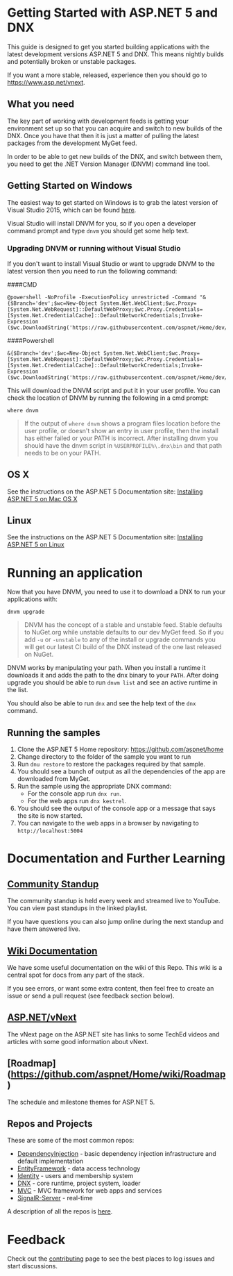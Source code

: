 # Getting Started with ASP.NET 5 and DNX

This guide is designed to get you started building applications with the latest development versions ASP.NET 5 and DNX. This means nightly builds and potentially broken or unstable packages.

If you want a more stable, released, experience then you should go to https://www.asp.net/vnext.

## What you need

The key part of working with development feeds is getting your environment set up so that you can acquire and switch to new builds of the DNX. Once you have that then it is just a matter of pulling the latest packages from the development MyGet feed.

In order to be able to get new builds of the DNX, and switch between them, you need to get the .NET Version Manager (DNVM) command line tool.

## Getting Started on Windows

The easiest way to get started on Windows is to grab the latest version of Visual Studio 2015, which can be found [here](https://www.visualstudio.com/en-us/downloads/download-visual-studio-vs.aspx).

Visual Studio will install DNVM for you, so if you open a developer command prompt and type `dnvm` you should get some help text.

### Upgrading DNVM or running without Visual Studio

If you don't want to install Visual Studio or want to upgrade DNVM to the latest version then you need to run the following command:

####CMD
```
@powershell -NoProfile -ExecutionPolicy unrestricted -Command "&{$Branch='dev';$wc=New-Object System.Net.WebClient;$wc.Proxy=[System.Net.WebRequest]::DefaultWebProxy;$wc.Proxy.Credentials=[System.Net.CredentialCache]::DefaultNetworkCredentials;Invoke-Expression ($wc.DownloadString('https://raw.githubusercontent.com/aspnet/Home/dev/dnvminstall.ps1'))}"
```

####Powershell
```
&{$Branch='dev';$wc=New-Object System.Net.WebClient;$wc.Proxy=[System.Net.WebRequest]::DefaultWebProxy;$wc.Proxy.Credentials=[System.Net.CredentialCache]::DefaultNetworkCredentials;Invoke-Expression ($wc.DownloadString('https://raw.githubusercontent.com/aspnet/Home/dev/dnvminstall.ps1'))}
```

This will download the DNVM script and put it in your user profile. You can check the location of DNVM by running the following in a cmd prompt:

```
where dnvm
```

> If the output of `where dnvm` shows a program files location before the user profile, or doesn't show an entry in user profile, then the install has either failed or your PATH is incorrect. After installing dnvm you should have the dnvm script in `%USERPROFILE%\.dnx\bin` and that path needs to be on your PATH.

## OS X

See the instructions on the ASP.NET 5 Documentation site: [Installing ASP.NET 5 on Mac OS X](https://docs.asp.net/en/latest/getting-started/installing-on-mac.html)

## Linux

See the instructions on the ASP.NET 5 Documentation site: [Installing ASP.NET 5 on Linux](https://docs.asp.net/en/latest/getting-started/installing-on-linux.html)

# Running an application

Now that you have DNVM, you need to use it to download a DNX to run your applications with:

```
dnvm upgrade
```

> DNVM has the concept of a stable and unstable feed. Stable defaults to NuGet.org while unstable defaults to our dev MyGet feed. So if you add `-u` or `-unstable` to any of the install or upgrade commands you will get our latest CI build of the DNX instead of the one last released on NuGet.

DNVM works by manipulating your path. When you install a runtime it downloads it and adds the path to the dnx binary to your `PATH`. After doing upgrade you should be able to run `dnvm list` and see an active runtime in the list.

You should also be able to run `dnx` and see the help text of the `dnx` command.

## Running the samples

1. Clone the ASP.NET 5 Home repository: https://github.com/aspnet/home
2. Change directory to the folder of the sample you want to run
3. Run ```dnu restore``` to restore the packages required by that sample.
4. You should see a bunch of output as all the dependencies of the app are downloaded from MyGet.
5. Run the sample using the appropriate DNX command:
    - For the console app run  `dnx run`.
    - For the web apps run `dnx kestrel`.
6. You should see the output of the console app or a message that says the site is now started.
7. You can navigate to the web apps in a browser by navigating to `http://localhost:5004`

# Documentation and Further Learning

## [Community Standup](https://www.youtube.com/playlist?list=PL0M0zPgJ3HSftTAAHttA3JQU4vOjXFquF)
The community standup is held every week and streamed live to YouTube. You can view past standups in the linked playlist.

If you have questions you can also jump online during the next standup and have them answered live.

## [Wiki Documentation](https://github.com/aspnet/Home/wiki)
We have some useful documentation on the wiki of this Repo. This wiki is a central spot for docs from any part of the stack.

If you see errors, or want some extra content, then feel free to create an issue or send a pull request (see feedback section below).

## [ASP.NET/vNext](https://www.asp.net/vnext)
The vNext page on the ASP.NET site has links to some TechEd videos and articles with some good information about vNext.

## [Roadmap] (https://github.com/aspnet/Home/wiki/Roadmap)
The schedule and milestone themes for ASP.NET 5. 

## Repos and Projects

These are some of the most common repos:

* [DependencyInjection](https://github.com/aspnet/DependencyInjection) - basic dependency injection infrastructure and default implementation
* [EntityFramework](https://github.com/aspnet/EntityFramework) - data access technology
* [Identity](https://github.com/aspnet/Identity) - users and membership system
* [DNX](https://github.com/aspnet/DNX) - core runtime, project system, loader
* [MVC](https://github.com/aspnet/Mvc) - MVC framework for web apps and services
* [SignalR-Server](https://github.com/aspnet/SignalR-Server) - real-time

A description of all the repos is [here](https://github.com/aspnet/Home/wiki/Repo-List).

# Feedback

Check out the [contributing](CONTRIBUTING.md) page to see the best places to log issues and start discussions.

